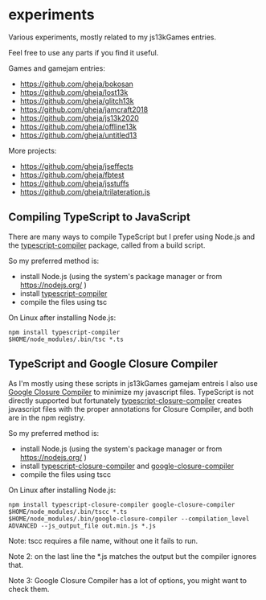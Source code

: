 # experiments

Various experiments, mostly related to my js13kGames entries.

Feel free to use any parts if you find it useful.

Games and gamejam entries:
  * https://github.com/gheja/bokosan
  * https://github.com/gheja/lost13k
  * https://github.com/gheja/glitch13k
  * https://github.com/gheja/jamcraft2018
  * https://github.com/gheja/js13k2020
  * https://github.com/gheja/offline13k
  * https://github.com/gheja/untitled13

More projects:
  * https://github.com/gheja/jseffects
  * https://github.com/gheja/fbtest
  * https://github.com/gheja/jsstuffs
  * https://github.com/gheja/trilateration.js


## Compiling TypeScript to JavaScript

There are many ways to compile TypeScript but I prefer using Node.js and the
[typescript-compiler](https://www.npmjs.com/package/typescript-compiler)
package, called from a build script.

So my preferred method is:
  * install Node.js (using the system's package manager or from https://nodejs.org/ )
  * install [typescript-compiler](https://www.npmjs.com/package/typescript-compiler)
  * compile the files using tsc

On Linux after installing Node.js:

```
npm install typescript-compiler
$HOME/node_modules/.bin/tsc *.ts
```


## TypeScript and Google Closure Compiler

As I'm mostly using these scripts in js13kGames gamejam entreis I also use
[Google Closure Compiler](https://developers.google.com/closure/compiler)
to minimize my javascript files. TypeScript is not directly supported but fortunately
[typescript-closure-compiler](https://www.npmjs.com/package/typescript-closure-compiler)
creates javascript files with the proper annotations for Closure Compiler,
and both are in the npm registry.

So my preferred method is:
  * install Node.js (using the system's package manager or from https://nodejs.org/ )
  * install [typescript-closure-compiler](https://www.npmjs.com/package/typescript-closure-compiler) and
  [google-closure-compiler](https://www.npmjs.com/package/google-closure-compiler)
  * compile the files using tscc

On Linux after installing Node.js:

```
npm install typescript-closure-compiler google-closure-compiler
$HOME/node_modules/.bin/tscc *.ts
$HOME/node_modules/.bin/google-closure-compiler --compilation_level ADVANCED --js_output_file out.min.js *.js
```

Note: tscc requires a file name, without one it fails to run.

Note 2: on the last line the *.js matches the output but the compiler ignores that.

Note 3: Google Closure Compiler has a lot of options, you might want to check them.
